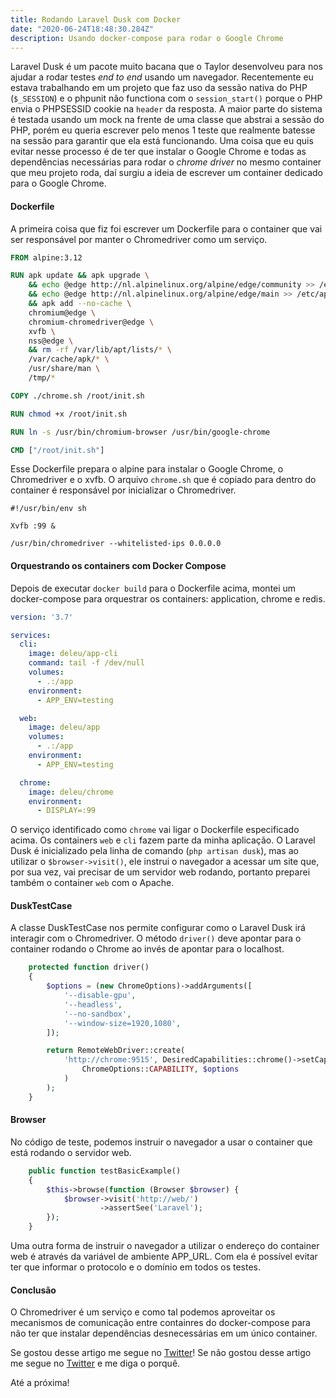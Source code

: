 ```yaml
---
title: Rodando Laravel Dusk com Docker
date: "2020-06-24T18:48:30.284Z"
description: Usando docker-compose para rodar o Google Chrome
---
```


Laravel Dusk é um pacote muito bacana que o Taylor desenvolveu
para nos ajudar a rodar testes _end to end_ usando um navegador.
Recentemente eu estava trabalhando em um projeto que faz uso 
da sessão nativa do PHP (`$_SESSION`) e o phpunit não functiona
com o `session_start()` porque o PHP envia o PHPSESSID cookie
na `header` da resposta. A maior parte do sistema é testada
usando um mock na frente de uma classe que abstrai a sessão
do PHP, porém eu queria escrever pelo menos 1 teste que realmente
batesse na sessão para garantir que ela está funcionando.
Uma coisa que eu quis evitar nesse processo é de ter que instalar
o Google Chrome e todas as dependências necessárias para rodar
o _chrome driver_ no mesmo container que meu projeto roda, daí
surgiu a ideia de escrever um container dedicado para o Google
Chrome.

#### Dockerfile

A primeira coisa que fiz foi escrever um Dockerfile para o container
que vai ser responsável por manter o Chromedriver como um serviço.

```dockerfile
FROM alpine:3.12

RUN apk update && apk upgrade \
    && echo @edge http://nl.alpinelinux.org/alpine/edge/community >> /etc/apk/repositories \
    && echo @edge http://nl.alpinelinux.org/alpine/edge/main >> /etc/apk/repositories \
    && apk add --no-cache \
    chromium@edge \
    chromium-chromedriver@edge \
    xvfb \
    nss@edge \
    && rm -rf /var/lib/apt/lists/* \
    /var/cache/apk/* \
    /usr/share/man \
    /tmp/*

COPY ./chrome.sh /root/init.sh

RUN chmod +x /root/init.sh

RUN ln -s /usr/bin/chromium-browser /usr/bin/google-chrome

CMD ["/root/init.sh"]
```

Esse Dockerfile prepara o alpine para instalar o Google Chrome,
o Chromedriver e o xvfb. O arquivo `chrome.sh` que é copiado para
dentro do container é responsável por inicializar o Chromedriver.

```shell script
#!/usr/bin/env sh

Xvfb :99 &

/usr/bin/chromedriver --whitelisted-ips 0.0.0.0
```

#### Orquestrando os containers com Docker Compose

Depois de executar `docker build` para o Dockerfile acima, montei
um docker-compose para orquestrar os containers: application,
chrome e redis.

```yaml
version: '3.7'

services:
  cli:
    image: deleu/app-cli
    command: tail -f /dev/null
    volumes:
      - .:/app
    environment:
      - APP_ENV=testing

  web:
    image: deleu/app
    volumes:
      - .:/app
    environment:
      - APP_ENV=testing

  chrome:
    image: deleu/chrome
    environment:
      - DISPLAY=:99
```

O serviço identificado como `chrome` vai ligar o Dockerfile especificado
acima. Os containers `web` e `cli` fazem parte da minha aplicação.
O Laravel Dusk é inicializado pela linha de comando 
(`php artisan dusk`), mas ao utilizar o `$browser->visit()`, ele
instrui o navegador a acessar um site que, por sua vez, vai precisar
de um servidor web rodando, portanto preparei também o container
`web` com o Apache.

#### DuskTestCase

A classe DuskTestCase nos permite configurar como o Laravel Dusk
irá interagir com o Chromedriver. O método `driver()` deve apontar
para o container rodando o Chrome ao invés de apontar para o 
localhost.

```php
    protected function driver()
    {
        $options = (new ChromeOptions)->addArguments([
            '--disable-gpu',
            '--headless',
            '--no-sandbox',
            '--window-size=1920,1080',
        ]);

        return RemoteWebDriver::create(
            'http://chrome:9515', DesiredCapabilities::chrome()->setCapability(
                ChromeOptions::CAPABILITY, $options
            )
        );
    }
```

#### Browser

No código de teste, podemos instruir o navegador a usar o container
que está rodando o servidor web.

```php
    public function testBasicExample()
    {
        $this->browse(function (Browser $browser) {
            $browser->visit('http://web/')
                    ->assertSee('Laravel');
        });
    }
```

Uma outra forma de instruir o navegador a utilizar o endereço
do container web é através da variável de ambiente APP_URL. Com
ela é possível evitar ter que informar o protocolo e o domínio
em todos os testes.

#### Conclusão

O Chromedriver é um serviço e como tal podemos aproveitar os
mecanismos de comunicação entre containres do docker-compose
para não ter que instalar dependências desnecessárias em um
único container.

Se gostou desse artigo me segue no [Twitter](https://twitter.com/deleugyn)!
Se não gostou desse artigo me segue no [Twitter](https://twitter.com/deleugyn)
e me diga o porquê. 

Até a próxima!